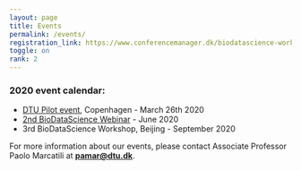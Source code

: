 ```yaml
---
layout: page
title: Events
permalink: /events/
registration_link: https://www.conferencemanager.dk/biodatascience-workshop
toggle: on
rank: 2
---
```



### 2020 event calendar:
- <a href="https://biodatascience101.github.io/events/programme_pilot/">DTU Pilot event</a>, Copenhagen - March 26th 2020
- <a href="https://biodatascience101.github.io/events/Next_Event/">2nd BioDataScience Webinar</a> - June 2020
- 3rd BioDataScience Workshop, Beijing - September 2020

For more information about our events, please contact Associate Professor Paolo Marcatili at **pamar@dtu.dk**.



